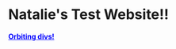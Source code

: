 <!DOCTYPE html>
<html>
  <head>
  </head>
  <h1>Natalie's Test Website!!</h1>
  <body>
    <b><a href="http://natleah.github.io/orbit.html" style="color: blue">Orbiting divs!</a></b>
  </body>
</html>
